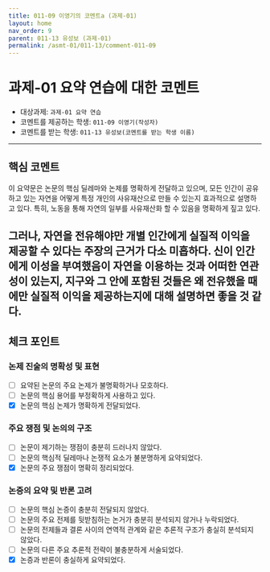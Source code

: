 ```yaml
---
title: 011-09 이영기의 코멘트a (과제-01) 
layout: home
nav_order: 9
parent: 011-13 유성보 (과제-01)
permalink: /asmt-01/011-13/comment-011-09
---
```


# 과제-01 요약 연습에 대한 코멘트

- 대상과제: `과제-01 요약 연습`
- 코멘트를 제공하는 학생: `011-09 이영기(작성자)` 
- 코멘트를 받는 학생: `011-13 유성보(코멘트를 받는 학생 이름)` 

---

## 핵심 코멘트

이 요약문은 논문의 핵심 딜레마와 논제를 명확하게 전달하고 있으며, 모든 인간이 공유하고 있는 자연을 어떻게 특정 개인의 사유재산으로 만들 수 있는지 효과적으로 설명하고 있다. 특히, 노동을 통해 자연의 일부를 사유재산화 할 수 있음을 명확하게 짚고 있다.

그러나, 자연을 전유해야만 개별 인간에게 실질적 이익을 제공할 수 있다는 주장의 근거가 다소 미흡하다. 신이 인간에게 이성을 부여했음이 자연을 이용하는 것과 어떠한 연관성이 있는지, 지구와 그 안에 포함된 것들은 왜 전유했을 때에만 실질적 이익을 제공하는지에 대해 설명하면 좋을 것 같다.
---

## 체크 포인트

### 논제 진술의 명확성 및 표현  
- [ ] 요약된 논문의 주요 논제가 불명확하거나 모호하다.  
- [ ] 논문의 핵심 용어를 부정확하게 사용하고 있다.  
- [x] 논문의 핵심 논제가 명확하게 전달되었다.  

### 주요 쟁점 및 논의의 구조  
- [ ] 논문이 제기하는 쟁점이 충분히 드러나지 않았다.  
- [ ] 논문의 핵심적 딜레마나 논쟁적 요소가 불분명하게 요약되었다.  
- [x] 논문의 주요 쟁점이 명확히 정리되었다.  

### 논증의 요약 및 반론 고려  
- [ ] 논문의 핵심 논증이 충분히 전달되지 않았다.  
- [ ] 논문의 주요 전제를 뒷받침하는 논거가 충분히 분석되지 않거나 누락되었다.  
- [ ] 논문의 전제들과 결론 사이의 연역적 관계와 같은 추론적 구조가 충실히 분석되지 않았다.  
- [ ] 논문의 다른 주요 추론적 전략이 불충분하게 서술되었다.
- [x] 논증과 반론이 충실하게 요약되었다. 